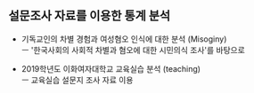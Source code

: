 ## 설문조사 자료를 이용한 통계 분석
- 기독교인의 차별 경험과 여성혐오 인식에 대한 분석 (Misoginy)  
ㅡ '한국사회의 사회적 차별과 혐오에 대한 시민의식 조사'를 바탕으로

- 2019학년도 이화여자대학교 교육실습 분석 (teaching)  
ㅡ 교육실습 설문지 조사 자료 이용
 
